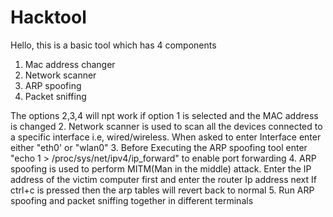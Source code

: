 # Hacktool
Hello, this is a basic tool which has 4 components
1. Mac address changer
2. Network scanner
3. ARP spoofing
4. Packet sniffing

The options 2,3,4 will npt work if option 1 is selected and the MAC address is changed
2. Network scanner is used to scan all the devices connected to a specific interface i.e, wired/wireless. When asked to enter Interface enter either "eth0' or "wlan0"
3. Before Executing the ARP spoofing tool enter "echo 1 > /proc/sys/net/ipv4/ip_forward" to enable port forwarding
4. ARP spoofing is used to perform MITM(Man in the middle) attack. Enter the IP address of the victim computer first and enter the router Ip address next
If ctrl+c is pressed then the arp tables will revert back to normal
5. Run ARP spoofing and packet sniffing together in different terminals
